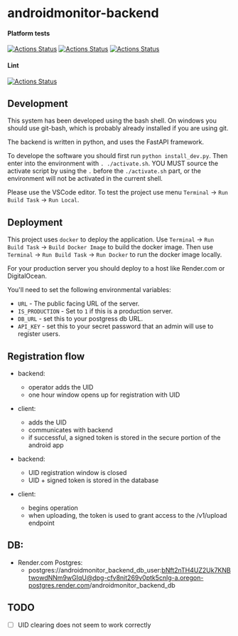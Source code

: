 # androidmonitor-backend

#### Platform tests

[![Actions Status](../../workflows/MacOS_Tests/badge.svg)](../../actions/workflows/test_macos.yml)
[![Actions Status](../../workflows/Win_Tests/badge.svg)](../../actions/workflows/test_win.yml)
[![Actions Status](../../workflows/Ubuntu_Tests/badge.svg)](../../actions/workflows/test_ubuntu.yml)

#### Lint

[![Actions Status](../../workflows/Lint/badge.svg)](../../actions/workflows/lint.yml)


## Development

This system has been developed using the bash shell. On windows you should use git-bash, which is probably already installed if you are using git.

The backend is written in python, and uses the FastAPI framework.

To develope the software you should first run `python install_dev.py`. Then enter into
the environment with `. ./activate.sh`. YOU MUST source the activate script by using the `.` before the `./activate.sh` part, or the environment will not be activated in the current shell.

Please use the VSCode editor. To test the project use menu `Terminal` -> `Run Build Task` -> `Run Local`.

## Deployment

This project uses `docker` to deploy the application. Use `Terminal` -> `Run Build Task` -> `Build Docker Image` to build the docker image. Then use `Terminal` -> `Run Build Task` -> `Run Docker` to run the docker image locally.

For your production server you should deploy to a host like Render.com or DigitalOcean.

You'll need to set the following environmental variables:

  * `URL` - The public facing URL of the server.
  * `IS_PRODUCTION` - Set to `1` if this is a production server.
  * `DB_URL` - set this to your postgress db URL.
  * `API_KEY` - set this to your secret password that an admin will use to register users.

## Registration flow

  * backend:
    * operator adds the UID
    * one hour window opens up for registration with UID

  * client:
    * adds the UID
    * communicates with backend
    * if successful, a signed token is stored in the secure portion of the android app

  * backend:
    * UID registration window is closed
    * UID + signed token is stored in the database

  * client:
    * begins operation
    * when uploading, the token is used to grant access to the /v1/upload endpoint

## DB:

  * Render.com Postgres:
    * postgres://androidmonitor_backend_db_user:bNft2nTH4UZ2Uk7KNBtwowdNNm9wGIqU@dpg-cfv8nit269v0ptk5cnlg-a.oregon-postgres.render.com/androidmonitor_backend_db

## TODO

  * [ ] UID clearing does not seem to work correctly